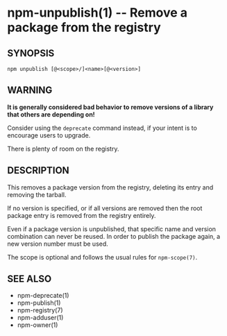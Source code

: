 npm-unpublish(1) -- Remove a package from the registry
======================================================














<extoc></extoc>

## SYNOPSIS

    npm unpublish [@<scope>/]<name>[@<version>]

## WARNING

**It is generally considered bad behavior to remove versions of a library
that others are depending on!**

Consider using the `deprecate` command
instead, if your intent is to encourage users to upgrade.

There is plenty of room on the registry.

## DESCRIPTION

This removes a package version from the registry, deleting its
entry and removing the tarball.

If no version is specified, or if all versions are removed then
the root package entry is removed from the registry entirely.

Even if a package version is unpublished, that specific name and
version combination can never be reused.  In order to publish the
package again, a new version number must be used.

The scope is optional and follows the usual rules for `npm-scope(7)`.

## SEE ALSO

* npm-deprecate(1)
* npm-publish(1)
* npm-registry(7)
* npm-adduser(1)
* npm-owner(1)
